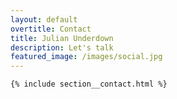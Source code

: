 ```yaml
---
layout: default
overtitle: Contact
title: Julian Underdown
description: Let's talk
featured_image: /images/social.jpg
---
```


<div class="page-home">

	{% include section__contact.html %}

</div>
